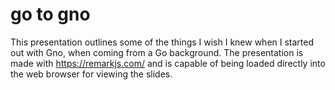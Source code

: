 # go to gno

This presentation outlines some of the things I wish I knew when I started out
with Gno, when coming from a Go background. The presentation is made with
https://remarkjs.com/ and is capable of being loaded directly into the web 
browser for viewing the slides. 


